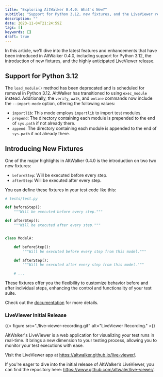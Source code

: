 ```yaml
---
title: "Exploring AltWalker 0.4.0: What's New?"
subtitle: "Support for Python 3.12, new fixtures, and the LiveViewer release"
description: ""
date: 2023-11-04T21:24:59Z
tags: []
keywords: []
draft: true
---
```


In this article, we'll dive into the latest features and enhancements that have been introduced in AltWalker 0.4.0, including support for Python 3.12, the introduction of new fixtures, and the highly anticipated LiveViewer release.

<!--more-->

## Support for Python 3.12

The `load_module()` method has been deprecated and is scheduled for removal in Python 3.12. AltWalker has transitioned to using `exec_module` instead. Additionally, the `verify`, `walk`, and `online` commands now include the `--import-mode` option, offering the following values:

- `importlib`: This mode employs `importlib` to import test modules.
- `prepend`: The directory containing each module is prepended to the end of `sys.path` if not already there.
- `append`: The directory containing each module is appended to the end of `sys.path` if not already there.

## Introducing New Fixtures

One of the major highlights in AltWalker 0.4.0 is the introduction on two two new fixtures:

* `beforeStep`: Will be executed before every step.
* `afterStep`: Will be executed after every step.

You can define these fixtures in your test code like this:

```py
# tests/test.py

def beforeStep():
    """Will be executed before every step."""

def afterStep():
    """Will be executed after every step."""


class ModelA:

    def beforeStep():
        """Will be executed before every step from this model."""

    def afterStep():
        """Will be executed after every step from this model."""

    # ...
```

These fixtures offer you the flexibility to customize behavior before and after individual steps, enhancing the control and functionality of your test suite.

Check out the [documentation](https://altwalker.github.io/altwalker/core/tests-structure.html#fixtures) for more details.

### LiveViewer Initial Release

{{< figure src="./live-viewer-recording.gif" alt="LiveViewer Recording." >}}

AltWalker's LiveViewer is a web application for visualizing your test runs in real-time. It brings a new dimension to your testing process, allowing you to monitor your test executions with ease.

Visit the LiveViewer app at https://altwalker.github.io/live-viewer/.

If you're eager to dive into the initial release of AltWalker’s LiveViewer, you can find the repository here: https://www.github.com/altwaler/live-viewer/.
